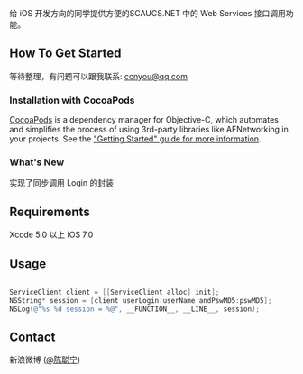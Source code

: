 
给 iOS 开发方向的同学提供方便的SCAUCS.NET 中的 Web Services 接口调用功能。

## How To Get Started

等待整理，有问题可以跟我联系: ccnyou@qq.com

### Installation with CocoaPods

[CocoaPods](http://cocoapods.org) is a dependency manager for Objective-C, which automates and simplifies the process of using 3rd-party libraries like AFNetworking in your projects. See the ["Getting Started" guide for more information](https://github.com/AFNetworking/AFNetworking/wiki/Getting-Started-with-AFNetworking).

### What's New

实现了同步调用 Login 的封装

## Requirements

Xcode 5.0 以上
iOS 7.0

## Usage

```objective-c

ServiceClient client = [[ServiceClient alloc] init];
NSString* session = [client userLogin:userName andPswMD5:pswMD5];
NSLog(@"%s %d session = %@", __FUNCTION__, __LINE__, session);

```

## Contact

新浪微博 ([@陈聪宁](http://weibo.com/ccnyou))

